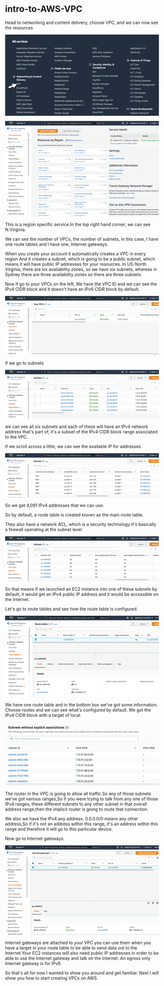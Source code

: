 # intro-to-AWS-VPC

Head to networking and content delivery, choose VPC, and we can now see the resources

![1.pmg](/pics/1.png)

![2.png](/pics/2.png)

This is a region specific service.In the top right hand corner, we can see N.Virginia.

We can see the number of VPCs, the number of subnets, in this case, I have one
route tables and I have one, Internet gateways.

When you create your account it automatically creates a VPC in every region And it creates a subnet, which is going to be a public subnet, which means it will have public IP addresses for your resources.
In US-North Virginia, there are six availability zones, so we have six subnets, whereas in Sydney there are three availability zones so there are three subnets.

Now if go to your VPCs on the left, We have the VPC ID and we can see the IPv4 CIDR block and it doesn't have an IPv6 CIDR block by default.

![3.png](/pics/3.png)

If we go to subnets

![4.png](/pics/4.png)

we can see all six subnets and each of these will have an IPv4 network address that's part of, it's a subset of the IPv4 CIDR block range associated to the VPC.

If we scroll across a little, we can see the available IP for addresses.

![5.png](/pics/5.png)

So we get 4,091 IPv4 addresses that we can use.

So by default, a route table is created known as the main route table.


They also have a network ACL, which is a security technology.It's basically a firewall operating at the subnet level

![6.png](/pics/6.png)

So that means if we launched an EC2 instance into one of these subnets by default, it would get an IPv4 public IP address and it would be accessible on the Internet.

Let's go to route tables and see how the route table is configured.

![7.png](/pics/7.png)

We have one route table and in the bottom box we've got some information. Choose routes and we can see what's configured by default.
We got the IPv4 CIDR block with a target of local.

![9.png](/pics/9.png)

The router in the VPC is going to allow all traffic.So any of those subnets we've got various ranges,So if you were trying to talk from any one of those IPv4 ranges, these different subnets to any other subnet in that overall address range,then the implicit router is going to route that connection.


We also we have the IPv4 any address. 0.0.0.0/0 means any other address,So if it's not an address within this range, it's an address within this range and therefore it will go to this particular device.

Now go to Internet gateways.

![10.png](/pics/10.png)

Internet gateways are attached to your VPC you can use them when you have a target in your route table to be able to send data out to the Internet.Your EC2 instances will also need public IP addresses in order to be able to use the Internet gateway and talk on the Internet. An egress only Internet gateway is for IPv6.

So that's all for now I wanted to show you around and get familiar. Next I will show you how to start creating VPCs on AWS.
